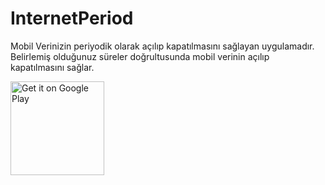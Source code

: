 # InternetPeriod

Mobil Verinizin periyodik olarak açılıp kapatılmasını sağlayan uygulamadır.
Belirlemiş olduğunuz süreler doğrultusunda mobil verinin açılıp kapatılmasını sağlar.

<a href="https://play.google.com/store/apps/details?id=com.mobiledatatimerwidget">
<img alt="Get it on Google Play" src="https://play.google.com/intl/en_us/badges/images/apps/en-play-badge.png" width="150px"/>
</a>

